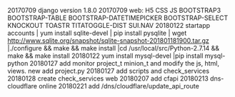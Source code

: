 20170709 django version 1.8.0
20170709 web: H5 CSS JS BOOTSTRAP3 BOOTSTRAP-TABLE BOOTSTRAP-DATETIMEPICKER BOOTSTRAP-SELECT KNOCKOUT TOASTR TITATOGGLE-DIST SUI.NAV 
20180122 startapp accounts | yum install sqlite-devel | pip install pysqlite | wget http://www.sqlite.org/snapshot/sqlite-snapshot-201801181900.tar.gz |./configure && make && make install |cd /usr/local/src/Python-2.7.14 && make && make install
20180122 yum install mysql-devel |pip install mysql-python
20180127 add monitor project_t minion_t and modify the js, html, views. new add project.py
20180127 add scripts and check_services
20180128 create check_services web
20180207 add cfapi
20180213 dns-cloudflare online
20180221 add /dns/cloudflare/update_api_route